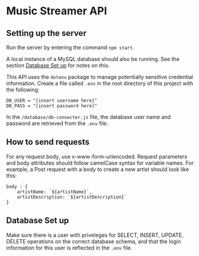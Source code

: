 # Music Streamer API

## Setting up the server

Run the server by entering the command `npm start`.

A local instance of a MySQL database should also be running. See the section [Database Set up](#database-set-up) for notes on this. 

This API uses the `dotenv` package to manage potentially sensitive credential information. Create a file called `.env` in the root directory of this project with the following:

```
DB_USER = "[insert username here]"
DB_PASS = "[insert password here]"
```

In the `/database/db-connecter.js` file, the database user name and password are retrieved from the `.env` file. 

## How to send requests

For any request body, use x-www-form-urlencoded. Request parameters and body attributes should follow camelCase syntax for variable names. For example, a Post request with a body to create a new artist should look like this:

```
body : {
    artistName: `${artistName}`,
    artistDescription: `${artistDescription}`
}
```

## Database Set up

Make sure there is a user with priveleges for SELECT, INSERT, UPDATE, DELETE operations on the correct database schema, and that the login information for this user is reflected in the `.env` file. 